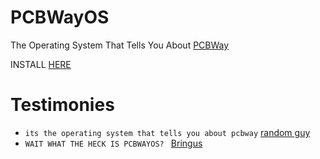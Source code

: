 # PCBWayOS
The Operating System That Tells You About [PCBWay](pcbway.com)


INSTALL [HERE](https://sites.google.com/view/pcbwayos/home)

# Testimonies

- `its the operating system that tells you about pcbway` [random guy](https://youtu.be/qp-I1hm5UVU?si=KWXzkGOXxP_EKpJV)
- `WAIT WHAT THE HECK IS PCBWAYOS? ` [Bringus](https://youtu.be/qp-I1hm5UVU?si=KWXzkGOXxP_EKpJV)
